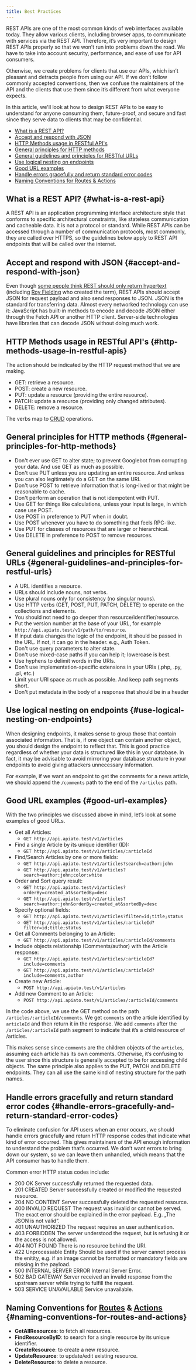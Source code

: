 ```yaml
---
title: Best Practices
---
```


REST APIs are one of the most common kinds of web interfaces available today.
They allow various clients, including browser apps, to communicate with services via the REST API.
Therefore, it’s very important to design REST APIs properly so that we won’t run into problems down the road.
We have to take into account security, performance, and ease of use for API consumers.

Otherwise, we create problems for clients that use our APIs,
which isn’t pleasant and detracts people from using our API.
If we don’t follow commonly accepted conventions,
then we confuse the maintainers of the API and the clients
that use them since it’s different from what everyone expects.

In this article, we'll look at how to design REST APIs to be easy to understand for anyone consuming them, future-proof,
and secure and fast since they serve data to clients that may be confidential.


* [What is a REST API?](#what-is-a-rest-api)
* [Accept and respond with JSON](#accept-and-respond-with-json)
* [HTTP Methods usage in RESTful API's](#http-methods-usage-in-restful-apis)
* [General principles for HTTP methods](#general-principles-for-http-methods)
* [General guidelines and principles for RESTful URLs](#general-guidelines-and-principles-for-restful-urls)
* [Use logical nesting on endpoints](#use-logical-nesting-on-endpoints)
* [Good URL examples](#good-url-examples)
* [Handle errors gracefully and return standard error codes](#handle-errors-gracefully-and-return-standard-error-codes)
* [Naming Conventions for Routes & Actions](#naming-conventions-for-routes-and-actions)

## What is a REST API? {#what-is-a-rest-api}

A REST API is an application programming interface architecture style
that conforms to specific architectural constraints,
like stateless communication and cacheable data.
It is not a protocol or standard.
While REST APIs can be accessed through a number of communication protocols, most commonly, they are called over HTTPS,
so the guidelines below apply to REST API endpoints that will be called over the internet.

## Accept and respond with JSON {#accept-and-respond-with-json}

Even though [some people think REST should only return hypertext](https://htmx.org/essays/how-did-rest-come-to-mean-the-opposite-of-rest/)
(including [Roy Fielding](https://roy.gbiv.com/untangled/2008/rest-apis-must-be-hypertext-driven) who created the term),
REST APIs should accept JSON for request payload and also send responses to JSON.
JSON is the standard for transferring data.
Almost every networked technology can use it:
JavaScript has built-in methods to encode and decode JSON either through the Fetch API or another HTTP client.
Server-side technologies have libraries that can decode JSON without doing much work.

## HTTP Methods usage in RESTful API's {#http-methods-usage-in-restful-apis}

The action should be indicated by the HTTP request method that we are making.

- GET: retrieve a resource.
- POST: create a new resource.
- PUT: update a resource (providing the entire resource).
- PATCH: update a resource (providing only changed attributes).
- DELETE: remove a resource.

The verbs map to [CRUD](https://en.wikipedia.org/wiki/Create,_read,_update_and_delete) operations.

## General principles for HTTP methods {#general-principles-for-http-methods}

- Don't ever use GET to alter state; to prevent Googlebot from corrupting your data. And use GET as much as possible.
- Don't use PUT unless you are updating an entire resource. And unless you can also legitimately do a GET on the same URI.
- Don't use POST to retrieve information that is long-lived or that might be reasonable to cache.
- Don't perform an operation that is not idempotent with PUT.
- Use GET for things like calculations, unless your input is large, in which case use POST.
- Use POST in preference to PUT when in doubt.
- Use POST whenever you have to do something that feels RPC-like.
- Use PUT for classes of resources that are larger or hierarchical.
- Use DELETE in preference to POST to remove resources.

## General guidelines and principles for RESTful URLs {#general-guidelines-and-principles-for-restful-urls}

- A URL identifies a resource.
- URLs should include nouns, not verbs.
- Use plural nouns only for consistency (no singular nouns).
- Use HTTP verbs (GET, POST, PUT, PATCH, DELETE) to operate on the collections and elements.
- You should not need to go deeper than resource/identifier/resource.
- Put the version number at the base of your URL, for example `http://api.apiato.test/v1/path/to/resource`.
- If input data changes the logic of the endpoint, it should be passed in the URL. If not, it can go in the header. e.g., Auth Token.
- Don't use query parameters to alter state.
- Don't use mixed-case paths if you can help it; lowercase is best.
- Use hyphens to delimit words in the URIs.
- Don't use implementation-specific extensions in your URIs (.php, .py, .pl, etc.)
- Limit your URI space as much as possible. And keep path segments short.
- Don't put metadata in the body of a response that should be in a header

## Use logical nesting on endpoints {#use-logical-nesting-on-endpoints}

When designing endpoints, it makes sense to group those that contain associated information.
That is, if one object can contain another object, you should design the endpoint to reflect that.
This is good practice regardless of whether your data is structured like this in your database.
In fact,
it may be advisable to avoid
mirroring your database structure in your endpoints to avoid giving attackers unnecessary information.

For example, if we want an endpoint to get the comments for a news article,
we should append the `/comments` path to the end of the `/articles` path.

## Good URL examples {#good-url-examples}

With the two principles we discussed above in mind, let’s look at some examples of good URLs.

- Get all Articles:
	- `GET http://api.apiato.test/v1/articles`
- Find a single Article by its unique identifier (ID):
	- `GET http://api.apiato.test/v1/articles/:articleId`
- Find/Search Articles by one or more fields:
	- `GET http://api.apiato.test/v1/articles?search=author:john`
	- `GET http://api.apiato.test/v1/articles?search=author:john;color:white`
- Order and Sort query result:
	- `GET http://api.apiato.test/v1/articles?orderBy=created_at&sortedBy=desc`
	- `GET http://api.apiato.test/v1/articles?search=author:john&orderBy=created_at&sortedBy=desc`
- Specify optional fields:
	- `GET http://api.apiato.test/v1/articles?filter=id;title;status`
	- `GET http://api.apiato.test/v1/articles/:articleId?filter=id;title;status`
- Get all Comments belonging to an Article:
	- `GET http://api.apiato.test/v1/articles/:articleId/comments`
- Include objects relationship (Comments/author) with the Article response:
	- `GET http://api.apiato.test/v1/articles/:articleId?include=comments`
	- `GET http://api.apiato.test/v1/articles/:articleId?include=comments,author`
- Create new Article:
	- `POST http://api.apiato.test/v1/articles`
- Add new Comment to an Article:
	- `POST http://api.apiato.test/v1/articles/:articleId/comments`

In the code above, we use the GET method on the path `/articles/:articleId/comments`.
We get `comments` on the article identified by `articleId` and then return it in the response.
We add `comments` after the `/articles/:articleId` path segment to indicate that it’s a child resource of /articles.

This makes sense since `comments` are the children objects of the `articles`,
assuming each article has its own comments.
Otherwise, it’s confusing to the user since this structure is generally accepted to be for accessing child objects.
The same principle also applies to the PUT, PATCH and DELETE endpoints.
They can all use the same kind of nesting structure for the path names.

## Handle errors gracefully and return standard error codes {#handle-errors-gracefully-and-return-standard-error-codes}

To eliminate confusion for API users when an error occurs,
we should handle errors gracefully and return HTTP response codes that indicate what kind of error occurred.
This gives maintainers of the API enough information to understand the problem that’s occurred.
We don’t want errors to bring down our system, so we can leave them unhandled,
which means that the API consumer has to handle them.

Common error HTTP status codes include:
- 200 OK Server successfully returned the requested data.
- 201 CREATED Server successfully created or modified the requested resource.
- 204 NO CONTENT Server successfully deleted the requested resource.
- 400 INVALID REQUEST The request was invalid or cannot be served. The exact error should be explained in the error payload. E.g. „The JSON is not valid“.
- 401 UNAUTHORIZED The request requires an user authentication.
- 403 FORBIDDEN The server understood the request, but is refusing it or the access is not allowed.
- 404 NOT FOUND There is no resource behind the URI.
- 422 Unprocessable Entity Should be used if the server cannot process the enitity, e.g. if an image cannot be formatted or mandatory fields are missing in the payload.
- 500 INTERNAL SERVER ERROR Internal Server Error.
- 502 BAD GATEWAY Server received an invalid response from the upstream server while trying to fulfill the request.
- 503 SERVICE UNAVAILABLE Service unavailable.

## Naming Conventions for [Routes](../the-basics/routes) & [Actions](../the-basics/actions) {#naming-conventions-for-routes-and-actions}

- **GetAllResources**: to fetch all resources.
- **FindResourceByID**: to search for a single resource by its unique identifier.
- **CreateResource**: to create a new resource.
- **UpdateResource**: to update/edit existing resource.
- **DeleteResource**: to delete a resource.
